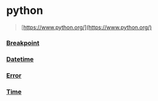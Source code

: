 python
===
>[https://www.python.org/](https://www.python.org/)

### [Breakpoint](./breakpoint/README.md)
### [Datetime](./datetime/README.md)
### [Error](./error.md)
### [Time](./time/README.md)
